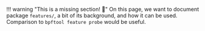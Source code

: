 !!! warning "This is a missing section! :construction:"
    On this page, we want to document package `features/`, a bit of its
    background, and how it can be used. Comparison to `bpftool feature probe`
    would be useful.
